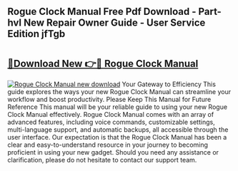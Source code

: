 ## Rogue Clock Manual Free Pdf Download - Part-hvI New Repair Owner Guide - User Service Edition jfTgb

# <h2><a href="http://bc31884.oget.top/?id=Rogue+Clock+Manual">🔗Download New 👉🔴 Rogue Clock Manual</a></h2>

[![Rogue Clock Manual new download](https://i.imgur.com/5g1atiW.png)](http://bc31884.oget.top/?id=Rogue+Clock+Manual)
Your Gateway to Efficiency This guide explores the ways your new Rogue Clock Manual can streamline your workflow and boost productivity. Please Keep This Manual for Future Reference This manual will be your reliable guide to using your new Rogue Clock Manual effectively. Rogue Clock Manual comes with an array of advanced features, including voice commands, customizable settings, multi-language support, and automatic backups, all accessible through the user interface. Our expectation is that the Rogue Clock Manual has been a clear and easy-to-understand resource in your journey to becoming proficient in using your new gadget. Should you need any assistance or clarification, please do not hesitate to contact our support team.
